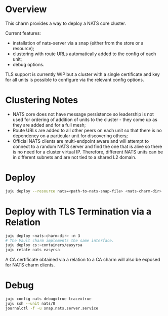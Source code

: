 # Overview

This charm provides a way to deploy a NATS core cluster.

Current features:

* installation of nats-server via a snap (either from the store or a resource);
* clustering with route URLs automatically added to the config of each unit;
* debug options.

TLS support is currently WIP but a cluster with a single certificate and key for
all units is possible to configure via the relevant config options.

# Clustering Notes

* NATS core does not have message persistence so leadership is not used for
  ordering of addition of units to the cluster - they come up as they are added
  and for a full mesh;
* Route URLs are added to all other peers on each unit so that there is no
  dependency on a particular unit for discovering others;
* Official NATS clients are multi-endpoint aware and will attempt to connect to
  a random NATS server and find the one that is alive so there is no need for a
  cluster virtual IP. Therefore, different NATS units can be in different
  subnets and are not tied to a shared L2 domain.

# Deploy

```bash
juju deploy --resource nats=<path-to-nats-snap-file> <nats-charm-dir>
```

# Deploy with TLS Termination via a Relation

```bash
juju deploy <nats-charm-dir> -n 3
# The Vault charm implements the same interface.
juju deploy cs:~containers/easyrsa
juju relate nats easyrsa
```

A CA certificate obtained via a relation to a CA charm will also be exposed for NATS charm clients.

# Debug

```bash
juju config nats debug=true trace=true
juju ssh --unit nats/0
journalctl -f -u snap.nats.server.service
```

